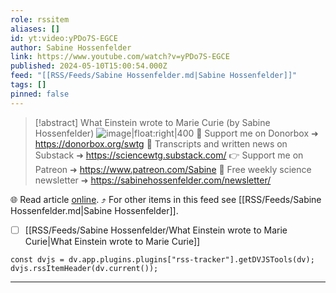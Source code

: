 ```yaml
---
role: rssitem
aliases: []
id: yt:video:yPDo7S-EGCE
author: Sabine Hossenfelder
link: https://www.youtube.com/watch?v=yPDo7S-EGCE
published: 2024-05-10T15:00:54.000Z
feed: "[[RSS/Feeds/Sabine Hossenfelder.md|Sabine Hossenfelder]]"
tags: []
pinned: false
---
```


> [!abstract] What Einstein wrote to Marie Curie (by Sabine Hossenfelder)
> ![image|float:right|400](https://i2.ytimg.com/vi/yPDo7S-EGCE/hqdefault.jpg) 💌 Support me on Donorbox ➜ https://donorbox.org/swtg 📝 Transcripts and written news on Substack ➜ https://sciencewtg.substack.com/ 👉 Support me on Patreon ➜ https://www.patreon.com/Sabine 📩 Free weekly science newsletter ➜ https://sabinehossenfelder.com/newsletter/

🌐 Read article [online](https://www.youtube.com/watch?v=yPDo7S-EGCE). ⤴ For other items in this feed see [[RSS/Feeds/Sabine Hossenfelder.md|Sabine Hossenfelder]].

- [ ] [[RSS/Feeds/Sabine Hossenfelder/What Einstein wrote to Marie Curie|What Einstein wrote to Marie Curie]]

~~~dataviewjs
const dvjs = dv.app.plugins.plugins["rss-tracker"].getDVJSTools(dv);
dvjs.rssItemHeader(dv.current());
~~~

- - -


